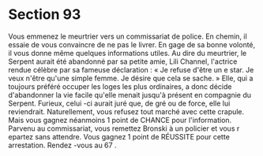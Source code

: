 # Section 93

Vous emmenez le meurtrier vers un commissariat de police. En chemin, il essaie de vous
convaincre de ne pas le livrer. En gage de sa bonne volonté, il vous donne même
quelques informations utiles. Au dire du meurtrier, le Serpent aurait été abandonné par sa
petite amie, Lili Channel, l'actrice rendue célèbre par sa fameuse déclaration : « Je refuse
d'être un e star. Je veux n'être qu'une simple femme. Je désire que cela se sache. » Elle,
qui a toujours préféré occuper les loges les plus ordinaires, a donc décide d'abandonner la
vie facile qu'elle menait jusqu'à présent en compagnie du Serpent. Furieux, celui -ci aurait
juré que, de gré ou de force, elle lui reviendrait. Naturellement, vous refusez tout marché
avec cette crapule. Mais vous gagnez néanmoins 1 point de CHANCE pour l'information.
Parvenu au commissariat, vous remettez Bronski à un policier et vous r epartez sans
attendre. Vous gagnez 1 point de RÉUSSITE pour cette arrestation. Rendez -vous au  67 .